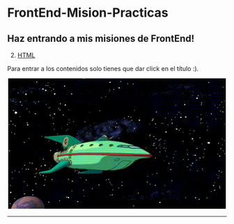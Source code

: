 # FrontEnd-Mision-Practicas
## **Haz entrando a mis misiones de FrontEnd!**


2. [HTML](https://github.com/Jeremy-22/FrontEnd-Mision/tree/main/Practica-02%20-%20HTML)


Para entrar a los contenidos solo tienes que dar click en el título :).

<p align="center">
  <img src="Arc/img/161565.gif" width="500" height="300" />
</p>

---

